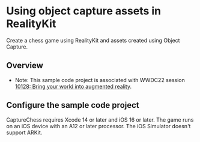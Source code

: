# Using object capture assets in RealityKit

Create a chess game using RealityKit and assets created using Object Capture.

## Overview

- Note: This sample code project is associated with WWDC22 session [10128: Bring your world into augmented reality](https://developer.apple.com/wwdc22/10128/).

## Configure the sample code project

CaptureChess requires Xcode 14 or later and iOS 16 or later. The game runs on an iOS device with an A12 or later processor. The iOS Simulator doesn't support ARKit.
